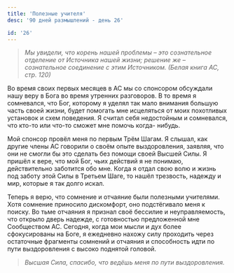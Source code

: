 ```yaml
---
title: 'Полезные учителя'
desc: '90 дней размышлений - день 26'

id: '26'
---
```


> _Мы увидели, что корень нашей проблемы – это сознательное отделение от
> Источника нашей жизни; решение же – сознательное соединение с этим
> Источником. (Белая книга АС, стр. 120)_

Во время своих первых месяцев в АС мы со спонсором обсуждали нашу веру в Бога
во время утренних разговоров. В то время я сомневался, что Бог, которому я
уделял так мало внимания большую часть своей жизни, будет помогать мне
исцеляться от моих похотливых установок и схем поведения. Я считал себя
недостойным и сомневался, что кто-то или что-то сможет мне помочь когда-
нибудь.

Мой спонсор провёл меня по первым Трём Шагам. Я слышал, как другие члены АС
говорили о своём опыте выздоровления, заявляя, что они не смогли бы это
сделать без помощи своей Высшей Силы. Я пришёл к вере, что мой Бог, чьих
действий я не понимаю, действительно заботится обо мне. Когда я отдал свою
волю и жизнь под заботу этой Силы в Третьем Шаге, то нашёл трезвость, надежду
и мир, которые я так долго искал.

Теперь я верю, что сомнение и отчаяние были полезными учителями. Хотя сомнение
приносило дискомфорт, оно подстёгивало меня к поиску. Во тьме отчаяния я
признал своё бессилие и неуправляемость, что открыло дверь надежде, с
готовностью предложенной мне Сообществом АС. Сегодня, когда мои мысли и дух
более сфокусированы на Боге, я ежедневно нахожу силу проходить через
остаточные фрагменты сомнений и отчаяния и способность идти по пути
выздоровления с высоко поднятой головой.

> _Высшая Сила, спасибо, что ведёшь меня по пути выздоровления._
